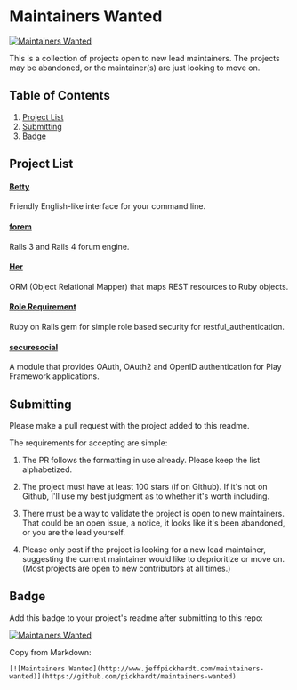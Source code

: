 # Maintainers Wanted

[![Maintainers Wanted](http://www.jeffpickhardt.com/maintainers-wanted)](https://github.com/pickhardt/maintainers-wanted)

This is a collection of projects open to new lead maintainers. The projects may be abandoned, or the maintainer(s) are just looking to move on.

## Table of Contents
1. [Project List](#project-list)
2. [Submitting](#submitting)
3. [Badge](#badge)

## Project List

#### [Betty](https://github.com/pickhardt/betty)
Friendly English-like interface for your command line.

#### [forem](https://github.com/rubysherpas/forem)
Rails 3 and Rails 4 forum engine.

#### [Her](https://github.com/remiprev/her/)
ORM (Object Relational Mapper) that maps REST resources to Ruby objects.

#### [Role Requirement](https://github.com/timcharper/role_requirement)
Ruby on Rails gem for simple role based security for restful_authentication.

#### [securesocial](https://github.com/jaliss/securesocial)
A module that provides OAuth, OAuth2 and OpenID authentication for Play Framework applications.

## Submitting

Please make a pull request with the project added to this readme.

The requirements for accepting are simple:

1. The PR follows the formatting in use already. Please keep the list alphabetized.

2. The project must have at least 100 stars (if on Github). If it's not on Github, I'll use my best judgment as to whether it's worth including.

3. There must be a way to validate the project is open to new maintainers. That could be an open issue, a notice, it looks like it's been abandoned, or you are the lead yourself.

4. Please only post if the project is looking for a new lead maintainer, suggesting the current maintainer would like to deprioritize or move on. (Most projects are open to new contributors at all times.)

## Badge

Add this badge to your project's readme after submitting to this repo:

[![Maintainers Wanted](http://www.jeffpickhardt.com/maintainers-wanted)](https://github.com/pickhardt/maintainers-wanted)

Copy from Markdown:

```
[![Maintainers Wanted](http://www.jeffpickhardt.com/maintainers-wanted)](https://github.com/pickhardt/maintainers-wanted)
```
